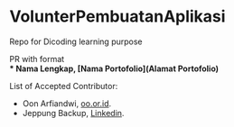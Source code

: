 # VolunterPembuatanAplikasi
Repo for Dicoding learning purpose

PR with format<br>
**\* Nama Lengkap, [Nama Portofolio](Alamat Portofolio)**<br>


List of Accepted Contributor:

* Oon Arfiandwi, [oo.or.id](https://oo.or.id).
* Jeppung Backup, [Linkedin](https://oo.or.id).
